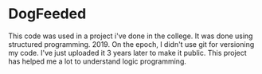 # DogFeeded
This code was used in a project i've done in the college. It was done using structured programming. 2019.
On the epoch, I didn't use git for versioning my code. I've just uploaded it 3 years later to make it public. This project has helped me a lot to understand logic programming.
